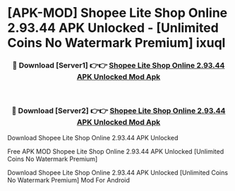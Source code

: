 # [APK-MOD] Shopee Lite  Shop Online 2.93.44 APK Unlocked - [Unlimited Coins No Watermark Premium] ixuql



<div align="center">
<h3>🔴 Download [Server1] 👉👉 <a href="https://momento.my/?title=Shopee_Lite__Shop_Online_2.93.44_APK_Unlocked">Shopee Lite  Shop Online 2.93.44 APK Unlocked Mod Apk</a></h3><br>

<h3>🔴 Download [Server2] 👉👉 <a href="https://momento.my/?title=Shopee_Lite__Shop_Online_2.93.44_APK_Unlocked">Shopee Lite  Shop Online 2.93.44 APK Unlocked Mod Apk</a></h3>
</div>



Download Shopee Lite  Shop Online 2.93.44 APK Unlocked 

Free APK MOD Shopee Lite  Shop Online 2.93.44 APK Unlocked [Unlimited Coins No Watermark Premium]

Download Shopee Lite  Shop Online 2.93.44 APK Unlocked [Unlimited Coins No Watermark Premium] Mod For Android
